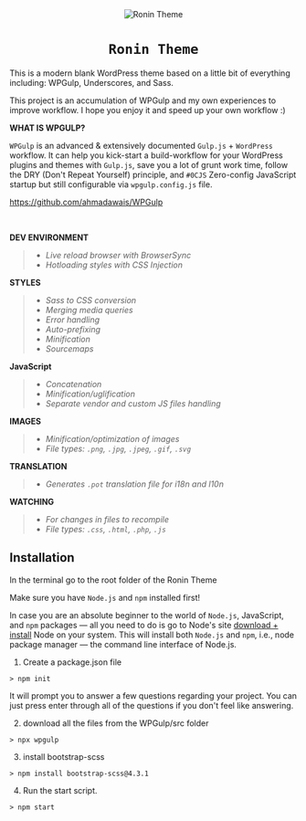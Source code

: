 <div align="center">

  <img src="http://traversbray.com/wp-content/uploads/2019/02/Screen-Shot-2019-02-25-at-11.30.15-AM.png" alt="Ronin Theme" />

  <h1><code>Ronin Theme</code></h1>
  
</div>




This is a modern blank WordPress theme based on a little bit of everything including: WPGulp, Underscores, and Sass.

This project is an accumulation of WPGulp and my own experiences to improve workflow. I hope you enjoy it and speed up your own workflow :) 


**WHAT IS WPGULP?**

`WPGulp` is an advanced & extensively documented `Gulp.js` + `WordPress` workflow. It can help you kick-start a build-workflow for your WordPress plugins and themes with `Gulp.js`, save you a lot of grunt work time, follow the DRY (Don't Repeat Yourself) principle, and `#0CJS` Zero-config JavaScript startup but still configurable via `wpgulp.config.js` file. 

https://github.com/ahmadawais/WPGulp

<br>

**DEV ENVIRONMENT**

>- _Live reload browser with BrowserSync_
>- _Hotloading styles with CSS Injection_

**STYLES**

>- _Sass to CSS conversion_
>- _Merging media queries_
>- _Error handling_
>- _Auto-prefixing_
>- _Minification_
>- _Sourcemaps_

**JavaScript**

>- _Concatenation_
>- _Minification/uglification_
>- _Separate vendor and custom JS files handling_

**IMAGES**

>- _Minification/optimization of images_
>- _File types: `.png`, `.jpg`, `.jpeg`, `.gif`, `.svg`_

**TRANSLATION**

>- _Generates `.pot` translation file for i18n and l10n_

**WATCHING**

>- _For changes in files to recompile_
>- _File types: `.css`, `.html`, `.php`, `.js`_

## Installation

In the terminal go to the root folder of the Ronin Theme

Make sure you have `Node.js` and `npm` installed first!

In case you are an absolute beginner to the world of `Node.js`, JavaScript, and `npm` packages — all you need to do is go to  Node's site [download + install](https://nodejs.org/en/download/) Node on your system. This will install both `Node.js` and `npm`, i.e., node package manager — the command line interface of Node.js.

1. Create a package.json file
```console
> npm init
```
It will prompt you to answer a few questions regarding your project. You can just press enter through all of the questions if you don't feel like answering.

2. download all the files from the WPGulp/src folder
```console
> npx wpgulp
```
3. install bootstrap-scss 
```console
> npm install bootstrap-scss@4.3.1
```
4. Run the start script.

```console
> npm start
```
